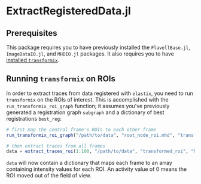 # ExtractRegisteredData.jl

## Prerequisites

This package requires you to have previously installed the `FlavellBase.jl`, `ImageDataIO.jl`, and `MHDIO.jl` packages.
It also requires you to have [installed `transformix`](https://simpleelastix.readthedocs.io/GettingStarted.html#manually-building-on-linux).

## Running `transformix` on ROIs

In order to extract traces from data registered with `elastix`, you need to run `transformix` on the ROIs of interest.
This is accomplished with the `run_transformix_roi_graph` function; it assumes you've previously generated a registration graph `subgraph` 
and a dictionary of best registrations `best_reg`:

```julia
# first map the central frame's ROIs to each other frame
run_transformix_roi_graph("/path/to/data", "root_node_roi.mhd", "transformed_roi", subgraph, best_reg, "/path/to/transformix")

# then extract traces from all frames
data = extract_traces_roi(1:100, "/path/to/data", "transformed_roi", "MHD", "img_prefix", 2)
```

`data` will now contain a dictionary that maps each frame to an array containing intensity values for each ROI.
An activity value of 0 means the ROI moved out of the field of view.
